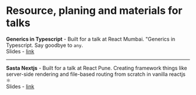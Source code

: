 # Resource, planing and materials for talks

<b>Generics in Typescript</b> - Built for a talk at React Mumbai. "Generics in Typescript. Say goodbye to `any`.
<br/>
Slides - [link](https://www.canva.com/design/DAFrca3bVDs/FG_11wuVppsFj4MaMO9uEA/edit?utm_content=DAFrca3bVDs&utm_campaign=designshare&utm_medium=link2&utm_source=sharebutton)

---

<b>Sasta Nextjs</b> - Built for a talk at React Pune. Creating framework things like server-side rendering and file-based routing from scratch in vanilla reactjs ⚛️
<br/>
Slides - [link](https://www.canva.com/design/DAFo4lZikcA/LQtUkjj9q_mwusy7aDS4FQ/edit?utm_content=DAFo4lZikcA&utm_campaign=designshare&utm_medium=link2&utm_source=sharebutton)
